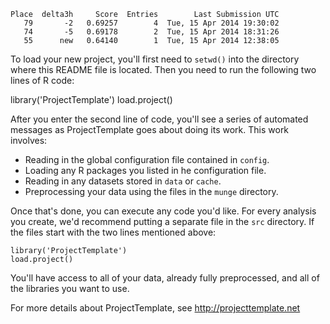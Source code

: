     Place  delta3h     Score  Entries        Last Submission UTC
       79       -2   0.69257        4  Tue, 15 Apr 2014 19:30:02
       74       -5   0.69178        2  Tue, 15 Apr 2014 18:31:26
       55      new	 0.64140        1  Tue, 15 Apr 2014 12:38:05

To load your new project, you'll first need to `setwd()` into the directory
where this README file is located. Then you need to run the following two
lines of R code:

  library('ProjectTemplate')
	load.project()

After you enter the second line of code, you'll see a series of automated
messages as ProjectTemplate goes about doing its work. This work involves:
* Reading in the global configuration file contained in `config`.
* Loading any R packages you listed in he configuration file.
* Reading in any datasets stored in `data` or `cache`.
* Preprocessing your data using the files in the `munge` directory.

Once that's done, you can execute any code you'd like. For every analysis
you create, we'd recommend putting a separate file in the `src` directory.
If the files start with the two lines mentioned above:

	library('ProjectTemplate')
	load.project()

You'll have access to all of your data, already fully preprocessed, and
all of the libraries you want to use.

For more details about ProjectTemplate, see http://projecttemplate.net
